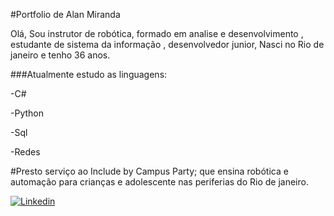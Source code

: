 #Portfolio de Alan Miranda 

Olá, Sou instrutor de robótica, formado em analise e desenvolvimento , estudante de sistema da informação , desenvolvedor junior,
Nasci no Rio de janeiro e tenho 36 anos.

###Atualmente estudo as linguagens:

-C#

-Python

-Sql 

-Redes
 
#Presto serviço ao Include by Campus Party; que ensina robótica e automação para crianças e adolescente nas periferias do Rio de janeiro.
 


[![Linkedin](https://thumbs.gfycat.com/CalmSpanishKoi-size_restricted.gif)](https://www.linkedin.com/in/alan-miranda-b1b705236"Linkedin")
